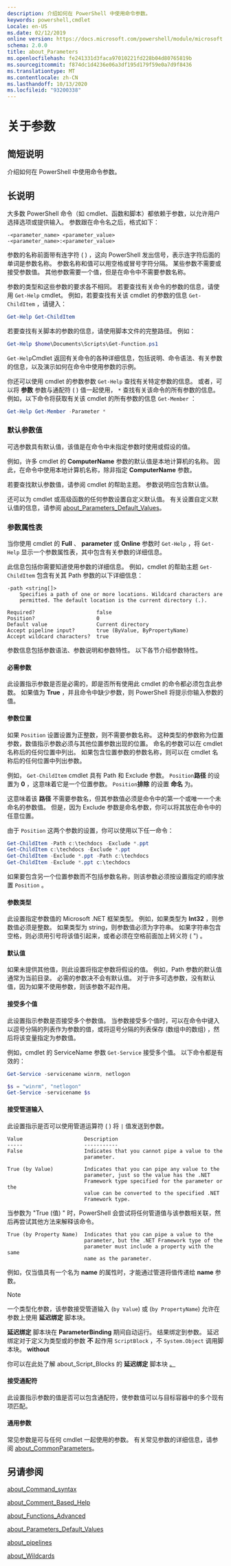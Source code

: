 ```yaml
---
description: 介绍如何在 PowerShell 中使用命令参数。
keywords: powershell,cmdlet
Locale: en-US
ms.date: 02/12/2019
online version: https://docs.microsoft.com/powershell/module/microsoft.powershell.core/about/about_parameters?view=powershell-7&WT.mc_id=ps-gethelp
schema: 2.0.0
title: about_Parameters
ms.openlocfilehash: fe241331d3faca97010221fd228b04d80765819b
ms.sourcegitcommit: f874dc1d4236e06a3df195d179f59e0a7d9f8436
ms.translationtype: MT
ms.contentlocale: zh-CN
ms.lasthandoff: 10/13/2020
ms.locfileid: "93200338"
---
```

# <a name="about-parameters"></a>关于参数

## <a name="short-description"></a>简短说明
介绍如何在 PowerShell 中使用命令参数。

## <a name="long-description"></a>长说明

大多数 PowerShell 命令（如 cmdlet、函数和脚本）都依赖于参数，以允许用户选择选项或提供输入。 参数跟在命令名之后，格式如下：

```
-<parameter_name> <parameter_value>
-<parameter_name>:<parameter_value>
```

参数的名称前面带有连字符 ( ) ，这向 PowerShell 发出信号，表示连字符后面的单词是参数名称。 参数名称和值可以用空格或冒号字符分隔。 某些参数不需要或接受参数值。 其他参数需要一个值，但是在命令中不需要参数名称。

参数的类型和这些参数的要求各不相同。 若要查找有关命令的参数的信息，请使用 `Get-Help` cmdlet。 例如，若要查找有关该 cmdlet 的参数的信息 `Get-ChildItem` ，请键入：

```powershell
Get-Help Get-ChildItem
```

若要查找有关脚本的参数的信息，请使用脚本文件的完整路径。 例如：

```powershell
Get-Help $home\Documents\Scripts\Get-Function.ps1
```

`Get-Help`Cmdlet 返回有关命令的各种详细信息，包括说明、命令语法、有关参数的信息，以及演示如何在命令中使用参数的示例。

你还可以使用 cmdlet 的参数参数 `Get-Help` 查找有关特定参数的信息。 或者，可以将 **参数** 参数与通配符 ( ) 值一起使用， `*` 查找有关该命令的所有参数的信息。 例如，以下命令将获取有关该 cmdlet 的所有参数的信息 `Get-Member` ：

```powershell
Get-Help Get-Member -Parameter *
```

### <a name="default-parameter-values"></a>默认参数值

可选参数具有默认值，该值是在命令中未指定参数时使用或假设的值。

例如，许多 cmdlet 的 **ComputerName** 参数的默认值是本地计算机的名称。 因此，在命令中使用本地计算机名称，除非指定 **ComputerName** 参数。

若要查找默认参数值，请参阅 cmdlet 的帮助主题。 参数说明应包含默认值。

还可以为 cmdlet 或高级函数的任何参数设置自定义默认值。 有关设置自定义默认值的信息，请参阅 [about_Parameters_Default_Values](about_Parameters_Default_Values.md)。

### <a name="parameter-attribute-table"></a>参数属性表

当你使用 cmdlet 的 **Full** 、 **parameter** 或 **Online** 参数时 `Get-Help` ，将 `Get-Help` 显示一个参数属性表，其中包含有关参数的详细信息。

此信息包括你需要知道使用参数的详细信息。
例如，cmdlet 的帮助主题 `Get-ChildItem` 包含有关其 Path 参数的以下详细信息：

```
-path <string[]>
    Specifies a path of one or more locations. Wildcard characters are
    permitted. The default location is the current directory (.).

Required?                    false
Position?                    0
Default value                Current directory
Accept pipeline input?       true (ByValue, ByPropertyName)
Accept wildcard characters?  true
```

参数信息包括参数语法、参数说明和参数特性。 以下各节介绍参数特性。

#### <a name="parameter-required"></a>必需参数

此设置指示参数是否是必需的，即是否所有使用此 cmdlet 的命令都必须包含此参数。 如果值为 **True** ，并且命令中缺少参数，则 PowerShell 将提示你输入参数的值。

#### <a name="parameter-position"></a>参数位置

如果 `Position` 设置设置为正整数，则不需要参数名称。 这种类型的参数称为位置参数，数值指示参数必须与其他位置参数出现的位置。 命名的参数可以在 cmdlet 名称后的任何位置中列出。 如果包含位置参数的参数名称，则可以在 cmdlet 名称后的任何位置中列出参数。

例如， `Get-ChildItem` cmdlet 具有 Path 和 Exclude 参数。 `Position`**路径** 的设置为 **0** ，这意味着它是一个位置参数。 `Position`**排除** 的设置 **命名** 为。

这意味着该 **路径** 不需要参数名，但其参数值必须是命令中的第一个或唯一一个未命名的参数值。
但是，因为 Exclude 参数是命名参数，你可以将其放在命令中的任意位置。

由于 `Position` 这两个参数的设置，你可以使用以下任一命令：

```powershell
Get-ChildItem -Path c:\techdocs -Exclude *.ppt
Get-ChildItem c:\techdocs -Exclude *.ppt
Get-ChildItem -Exclude *.ppt -Path c:\techdocs
Get-ChildItem -Exclude *.ppt c:\techdocs
```

如果要包含另一个位置参数而不包括参数名称，则该参数必须按设置指定的顺序放置 `Position` 。

#### <a name="parameter-type"></a>参数类型

此设置指定参数值的 Microsoft .NET 框架类型。 例如，如果类型为 **Int32** ，则参数值必须是整数。 如果类型为 string，则参数值必须为字符串。 如果字符串包含空格，则必须用引号将该值引起来，或者必须在空格前面加上转义符 ( ") 。

#### <a name="default-value"></a>默认值

如果未提供其他值，则此设置将指定参数将假设的值。 例如，Path 参数的默认值通常为当前目录。 必需的参数决不会有默认值。
对于许多可选参数，没有默认值，因为如果不使用参数，则该参数不起作用。

#### <a name="accepts-multiple-values"></a>接受多个值

此设置指示参数是否接受多个参数值。
当参数接受多个值时，可以在命令中键入以逗号分隔的列表作为参数的值，或将逗号分隔的列表保存 (数组中的数组) ，然后将该变量指定为参数值。

例如，cmdlet 的 ServiceName 参数 `Get-Service` 接受多个值。 以下命令都是有效的：

```powershell
Get-Service -servicename winrm, netlogon
```

```powershell
$s = "winrm", "netlogon"
Get-Service -servicename $s
```

#### <a name="accepts-pipeline-input"></a>接受管道输入

此设置指示是否可以使用管道运算符 ( ) 将 `|` 值发送到参数。

```
Value                    Description
-----                    -----------
False                    Indicates that you cannot pipe a value to the
                         parameter.

True (by Value)          Indicates that you can pipe any value to the
                         parameter, just so the value has the .NET
                         Framework type specified for the parameter or the
                         value can be converted to the specified .NET
                         Framework type.
```

当参数为 "True (值) " 时，PowerShell 会尝试将任何管道值与该参数相关联，然后再尝试其他方法来解释该命令。

```
True (by Property Name)  Indicates that you can pipe a value to the
                         parameter, but the .NET Framework type of the
                         parameter must include a property with the same
                         name as the parameter.
```

例如，仅当值具有一个名为 **name** 的属性时，才能通过管道将值传递给 **name** 参数。

> [!NOTE]
> 一个类型化参数，该参数接受管道输入 (`by Value`) 或 (`by PropertyName`) 允许在参数上使用 **延迟绑定** 脚本块。
>
> **延迟绑定** 脚本块在 **ParameterBinding** 期间自动运行。 结果绑定到参数。 延迟绑定对于定义为类型或的参数 **不** 起作用 `ScriptBlock` ，不 `System.Object` 调用脚本块。 **without**
>
> 你可以在此处了解 about_Script_Blocks 的 **延迟绑定** 脚本块 [。](about_Script_Blocks.md)

#### <a name="accepts-wildcard-characters"></a>接受通配符

此设置指示参数的值是否可以包含通配符，使参数值可以与目标容器中的多个现有项匹配。

#### <a name="common-parameters"></a>通用参数

常见参数是可与任何 cmdlet 一起使用的参数。 有关常见参数的详细信息，请参阅 [about_CommonParameters](about_CommonParameters.md)。

## <a name="see-also"></a>另请参阅

[about_Command_syntax](about_Command_syntax.md)

[about_Comment_Based_Help](about_Comment_Based_Help.md)

[about_Functions_Advanced](about_Functions_Advanced.md)

[about_Parameters_Default_Values](about_Parameters_Default_Values.md)

[about_pipelines](about_Pipelines.md)

[about_Wildcards](about_Wildcards.md)
